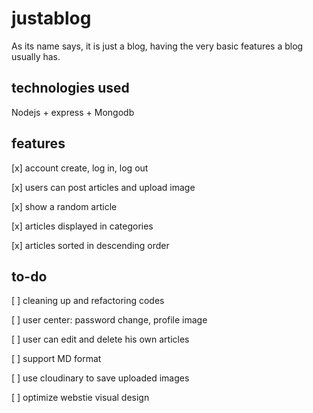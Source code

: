 # justablog

As its name says, it is just a blog, having the very basic features a blog usually has.

## technologies used
Nodejs + express + Mongodb

## features
[x] account create, log in, log out

[x] users can post articles and upload image

[x] show a random article

[x] articles displayed in categories

[x] articles sorted in descending order

## to-do
[ ] cleaning up and refactoring codes

[ ] user center: password change, profile image

[ ] user can edit and delete his own articles

[ ] support MD format

[ ] use cloudinary to save uploaded images

[ ] optimize webstie visual design
